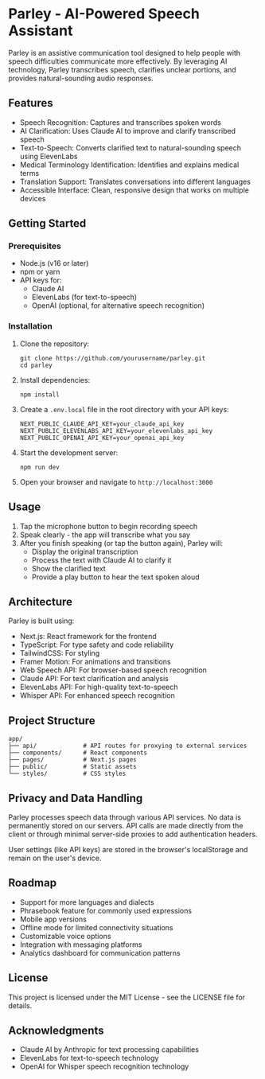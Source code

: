 # Parley - AI-Powered Speech Assistant

Parley is an assistive communication tool designed to help people with speech difficulties communicate more effectively. By leveraging AI technology, Parley transcribes speech, clarifies unclear portions, and provides natural-sounding audio responses.

## Features

- Speech Recognition: Captures and transcribes spoken words
- AI Clarification: Uses Claude AI to improve and clarify transcribed speech
- Text-to-Speech: Converts clarified text to natural-sounding speech using ElevenLabs
- Medical Terminology Identification: Identifies and explains medical terms
- Translation Support: Translates conversations into different languages
- Accessible Interface: Clean, responsive design that works on multiple devices

## Getting Started

### Prerequisites

- Node.js (v16 or later)
- npm or yarn
- API keys for:
  - Claude AI
  - ElevenLabs (for text-to-speech)
  - OpenAI (optional, for alternative speech recognition)

### Installation

1. Clone the repository:
   ```
   git clone https://github.com/yourusername/parley.git
   cd parley
   ```

2. Install dependencies:
   ```
   npm install
   ```

3. Create a `.env.local` file in the root directory with your API keys:
   ```
   NEXT_PUBLIC_CLAUDE_API_KEY=your_claude_api_key
   NEXT_PUBLIC_ELEVENLABS_API_KEY=your_elevenlabs_api_key
   NEXT_PUBLIC_OPENAI_API_KEY=your_openai_api_key
   ```

4. Start the development server:
   ```
   npm run dev
   ```

5. Open your browser and navigate to `http://localhost:3000`

## Usage

1. Tap the microphone button to begin recording speech
2. Speak clearly - the app will transcribe what you say
3. After you finish speaking (or tap the button again), Parley will:
   - Display the original transcription
   - Process the text with Claude AI to clarify it
   - Show the clarified text
   - Provide a play button to hear the text spoken aloud

## Architecture

Parley is built using:

- Next.js: React framework for the frontend
- TypeScript: For type safety and code reliability
- TailwindCSS: For styling
- Framer Motion: For animations and transitions
- Web Speech API: For browser-based speech recognition
- Claude API: For text clarification and analysis
- ElevenLabs API: For high-quality text-to-speech
- Whisper API: For enhanced speech recognition

## Project Structure

```
app/
├── api/             # API routes for proxying to external services
├── components/      # React components
├── pages/           # Next.js pages
├── public/          # Static assets
└── styles/          # CSS styles
```

## Privacy and Data Handling

Parley processes speech data through various API services. No data is permanently stored on our servers. API calls are made directly from the client or through minimal server-side proxies to add authentication headers.

User settings (like API keys) are stored in the browser's localStorage and remain on the user's device.

## Roadmap

- Support for more languages and dialects
- Phrasebook feature for commonly used expressions
- Mobile app versions
- Offline mode for limited connectivity situations
- Customizable voice options
- Integration with messaging platforms
- Analytics dashboard for communication patterns

## License

This project is licensed under the MIT License - see the LICENSE file for details.

## Acknowledgments

- Claude AI by Anthropic for text processing capabilities
- ElevenLabs for text-to-speech technology
- OpenAI for Whisper speech recognition technology